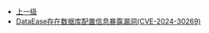 * [上一级](docs/wy876_poc/)
* [DataEase存在数据库配置信息暴露漏洞(CVE-2024-30269)](docs/wy876_poc/DataEase/DataEase%E5%AD%98%E5%9C%A8%E6%95%B0%E6%8D%AE%E5%BA%93%E9%85%8D%E7%BD%AE%E4%BF%A1%E6%81%AF%E6%9A%B4%E9%9C%B2%E6%BC%8F%E6%B4%9E%28CVE-2024-30269%29.md)
